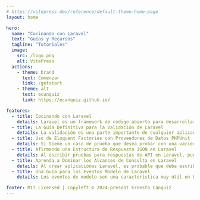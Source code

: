```yaml
---
# https://vitepress.dev/reference/default-theme-home-page
layout: home

hero:
  name: "Cocinando con Laravel"
  text: "Guías y Recursos"
  tagline: "Tutoriales"
  image:
    src: /logo.png
    alt: VitePress
  actions:
    - theme: brand
      text: Comenzar
      link: /getstart
    - theme: alt
      text: ecanquiz
      link: https://ecanquiz.github.io/

features:  
  - title: Cocinando con Laravel
    details: Laravel es un framework de código abierto para desarrollar aplicaciones y servicios web con PHP. Su filosofía es desarrollar código PHP de forma elegante y simple, evitando el "código espagueti". En este lugar encotrara guías, recursos y tutoriales relacionados con Laravel.
  - title: La Guía Definitiva para la Validación de Laravel
    details: La validación es una parte importante de cualquier aplicación web. Puede ayudar a prevenir vulnerabilidades de seguridad, corrupción de datos y una gran cantidad de otros problemas que pueden surgir cuando se trabaja con la entrada del usuario.
  - title: Uso de Eloquent Factories con Proveedores de Datos PHPUnit
    details: Si tiene un caso de prueba que desea probar con una variedad de datos, es posible que desee recurrir a los proveedores de datos de PHPUnit con modelos Eloquent.
  - title: Afirmando una Estructura de Respuesta JSON en Laravel
    details: Al escribir pruebas para respuestas de API en Laravel, puede resultar útil validar la estructura de la respuesta. Laravel cuenta con el método assertJson(), que se puede utilizar para verificar valores JSON en una respuesta de prueba determinada.
  - title: Aprenda a Dominar los Alcances de Consulta en Laravel
    details: Al crear aplicaciones Laravel, es probable que deba escribir consultas que tengan restricciones que se utilicen en varios lugares de la aplicación. En Laravel, podemos utilizar alcances de consulta para ayudarnos a mantener estas restricciones ordenadas y reutilizables en un solo lugar.
  - title: Una Guía para los Eventos Modelo de Laravel
    details: Los eventos de modelo son una característica muy útil en Laravel que puede ayudarte a ejecutar lógica automáticamente cuando se realizan ciertas acciones en tus modelos Eloquent. Pero a veces pueden provocar efectos secundarios extraños si no se usan correctamente.

footer: MIT Licensed | Copyleft © 2024-present Ernesto Canquiz
---
```



